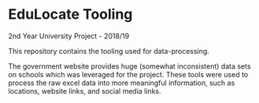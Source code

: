 <p align="center">
    <h1>EduLocate Tooling</h1>
	<p>2nd Year University Project - 2018/19</p>
</p>

This repository contains the tooling used for data-processing. 

The government website provides huge (somewhat inconsistent) data sets on schools which was leveraged for the project. These tools were used to process the raw excel data into more meaningful information, such as locations, website links, and social media links.
